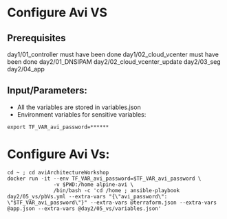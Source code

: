 # Configure Avi VS

## Prerequisites

day1/01_controller must have been done
day1/02_cloud_vcenter must have been done
day2/01_DNSIPAM
day2/02_cloud_vcenter_update
day2/03_seg
day2/04_app

## Input/Parameters:
- All the variables are stored in variables.json
- Environment variables for sensitive variables:
```
export TF_VAR_avi_password=******
```

# Configure Avi Vs:
```
cd ~ ; cd aviArchitectureWorkshop
docker run -it --env TF_VAR_avi_password=$TF_VAR_avi_password \
               -v $PWD:/home alpine-avi \
               /bin/bash -c 'cd /home ; ansible-playbook day2/05_vs/pbVs.yml --extra-vars "{\"avi_password\": \"$TF_VAR_avi_password\"}" --extra-vars @terraform.json --extra-vars @app.json --extra-vars @day2/05_vs/variables.json'
```